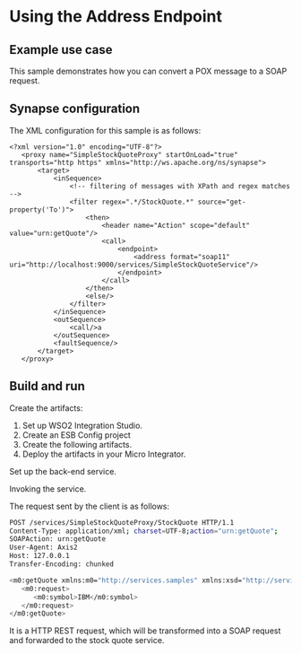 # Using the Address Endpoint
## Example use case

This sample demonstrates how you can convert a POX message to a SOAP request.

## Synapse configuration

The XML configuration for this sample is as follows:

```
<?xml version="1.0" encoding="UTF-8"?>
   <proxy name="SimpleStockQuoteProxy" startOnLoad="true" transports="http https" xmlns="http://ws.apache.org/ns/synapse">
       <target>
           <inSequence>
               <!-- filtering of messages with XPath and regex matches -->
               <filter regex=".*/StockQuote.*" source="get-property('To')">
                   <then>
                       <header name="Action" scope="default" value="urn:getQuote"/>
                       <call>
                           <endpoint>
                               <address format="soap11" uri="http://localhost:9000/services/SimpleStockQuoteService"/>
                           </endpoint>
                       </call>
                   </then>
                   <else/>
               </filter>
           </inSequence>
           <outSequence>
               <call/>a
           </outSequence>
           <faultSequence/>
       </target>
   </proxy>

```

## Build and run

Create the artifacts:

1. Set up WSO2 Integration Studio.
2. Create an ESB Config project
3. Create the following artifacts.
4. Deploy the artifacts in your Micro Integrator.

Set up the back-end service.

Invoking the service.

The request sent by the client is as follows:

```bash
POST /services/SimpleStockQuoteProxy/StockQuote HTTP/1.1
Content-Type: application/xml; charset=UTF-8;action="urn:getQuote";
SOAPAction: urn:getQuote
User-Agent: Axis2
Host: 127.0.0.1
Transfer-Encoding: chunked

<m0:getQuote xmlns:m0="http://services.samples" xmlns:xsd="http://services.samples/xsd">
   <m0:request>
      <m0:symbol>IBM</m0:symbol>
   </m0:request>
</m0:getQuote>
```

It is a HTTP REST request, which will be transformed into a SOAP request and forwarded to the stock quote service.